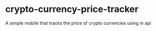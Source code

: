# crypto-currency-price-tracker
A simple mobile that tracks the price of crypto currencies using in api
